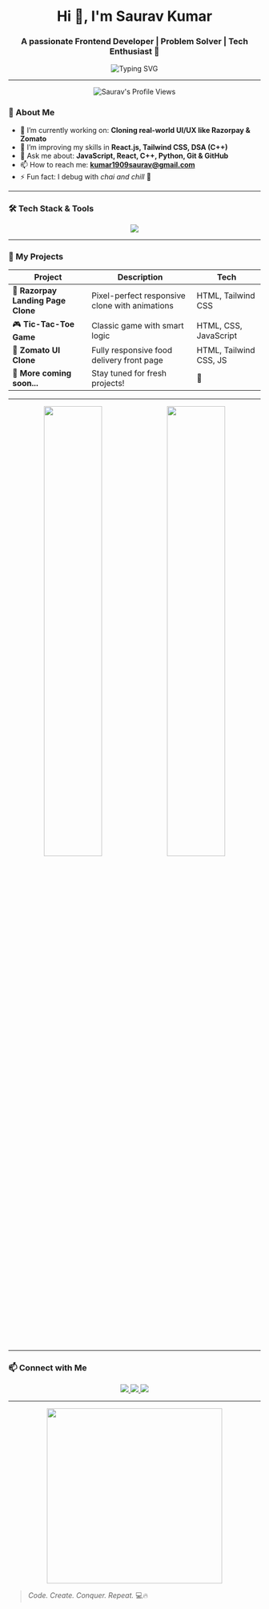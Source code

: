 <h1 align="center">Hi 👋, I'm Saurav Kumar</h1>
<h3 align="center">  A passionate Frontend Developer | Problem Solver | Tech Enthusiast 🚀</h3>

<p align="center">
  <img src="https://readme-typing-svg.vercel.app?font=Fira+Code&weight=500&size=24&pause=1000&center=true&vCenter=true&width=500&lines=Web+Developer+%7C+React+Enthusiast;Problem+Solver+in+C%2B%2B+%7C+DSA+Lover;Bringing+Ideas+to+Life+with+Code!" alt="Typing SVG" />
</p>

 
---

<p align="center">
  <img src="https://komarev.com/ghpvc/?username=Sauravkumar1909&label=Profile%20Views&color=ff69b4&style=for-the-badge" alt="Saurav's Profile Views" />
</p>




### 🚀 About Me

- 🔭 I’m currently working on: **Cloning real-world UI/UX like Razorpay & Zomato**
- 🌱 I’m improving my skills in **React.js, Tailwind CSS, DSA (C++)**
- 💬 Ask me about: **JavaScript, React, C++, Python, Git & GitHub**
- 📫 How to reach me: **kumar1909saurav@gmail.com**
- ⚡ Fun fact: I debug with *chai and chill* 🍵

---

### 🛠️ Tech Stack & Tools

<p align="center">
  <img src="https://skillicons.dev/icons?i=html,css,js,react,tailwind,cpp,python,git,github,vscode" />
</p>

---

### 💼 My Projects

| Project | Description | Tech |
|--------|-------------|------|
| 🧾 **Razorpay Landing Page Clone** | Pixel-perfect responsive clone with animations | HTML, Tailwind CSS |
| 🎮 **Tic-Tac-Toe Game** | Classic game with smart logic | HTML, CSS, JavaScript |
| 🍔 **Zomato UI Clone** | Fully responsive food delivery front page | HTML, Tailwind CSS, JS |
| 🧠 **More coming soon...** | Stay tuned for fresh projects! | 🚀 |

---

<p align="center">
  <img src="https://github-readme-stats.vercel.app/api?username=Sauravkumar1909&show_icons=true&theme=tokyonight" width="48%" />
  <img src="https://github-readme-streak-stats.herokuapp.com/?user=Sauravkumar1909&theme=tokyonight" width="48%" />
</p>




---

### 📫 Connect with Me

<p align="center">
  <a href="https://www.linkedin.com/in/saurav-kumar-51b132332" target="_blank">
    <img src="https://img.shields.io/badge/LinkedIn-blue?style=for-the-badge&logo=linkedin" />
  </a>
  <a href="mailto:kumar1909saurav@gmail.com">
    <img src="https://img.shields.io/badge/Gmail-red?style=for-the-badge&logo=gmail&logoColor=white" />
  </a>
  <a href="https://github.com/Sauravkumar1909-dev">
    <img src="https://img.shields.io/badge/GitHub-000?style=for-the-badge&logo=github" />
  </a>
</p>

---

<!-- Add animations or GIFs -->
<p align="center">
  <img src="https://media.giphy.com/media/qgQUggAC3Pfv687qPC/giphy.gif" width="350" />
</p>

> *Code. Create. Conquer. Repeat.* 💻🔥

